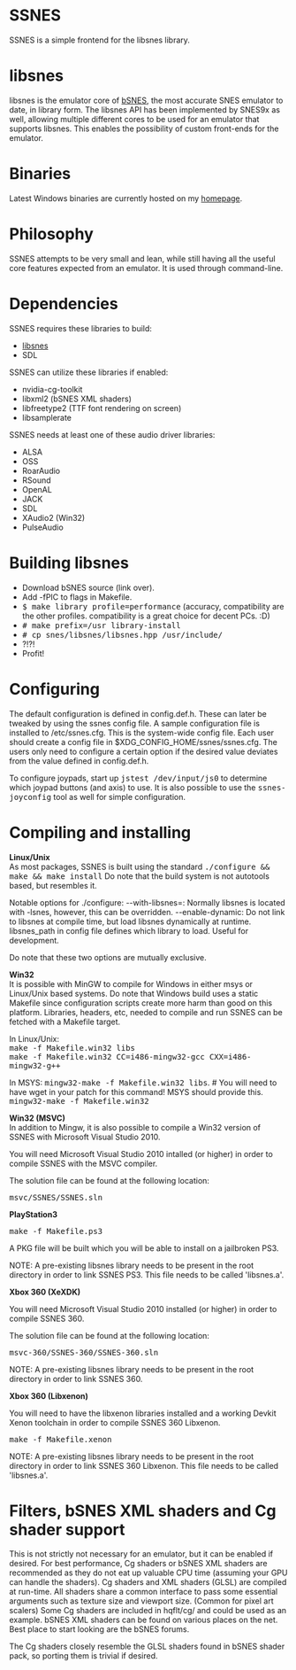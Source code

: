 # SSNES

SSNES is a simple frontend for the libsnes library.

# libsnes

libsnes is the emulator core of [bSNES](http://www.byuu.org), the most accurate SNES emulator to date, in library form. The libsnes API has been implemented by SNES9x as well, allowing multiple different cores to be used for an emulator that supports libsnes.
This enables the possibility of custom front-ends for the emulator.

# Binaries

Latest Windows binaries are currently hosted on my [homepage](http://themaister.net/ssnes.html).

# Philosophy

SSNES attempts to be very small and lean, while still having all the useful core features expected from an emulator. 
It is used through command-line.

# Dependencies

SSNES requires these libraries to build:

   - [libsnes](http://byuu.org/bsnes/)
   - SDL

SSNES can utilize these libraries if enabled:

   - nvidia-cg-toolkit
   - libxml2 (bSNES XML shaders)
   - libfreetype2 (TTF font rendering on screen)
   - libsamplerate

SSNES needs at least one of these audio driver libraries:

   - ALSA
   - OSS
   - RoarAudio
   - RSound
   - OpenAL
   - JACK
   - SDL
   - XAudio2 (Win32)
   - PulseAudio

# Building libsnes

   - Download bSNES source (link over).
   - Add -fPIC to flags in Makefile.
   - <tt>$ make library profile=performance</tt> (accuracy, compatibility are the other profiles. compatibility is a great choice for decent PCs. :D)
   - <tt># make prefix=/usr library-install</tt>
   - <tt># cp snes/libsnes/libsnes.hpp /usr/include/</tt>
   - ?!?!
   - Profit!

# Configuring

The default configuration is defined in config.def.h. 
These can later be tweaked by using the ssnes config file. 
A sample configuration file is installed to /etc/ssnes.cfg. 
This is the system-wide config file. 
Each user should create a config file in $XDG\_CONFIG\_HOME/ssnes/ssnes.cfg.
The users only need to configure a certain option if the desired value deviates from the value defined in config.def.h.

To configure joypads, start up <tt>jstest /dev/input/js0</tt> to determine which joypad buttons (and axis) to use. It is also possible to use the <tt>ssnes-joyconfig</tt> tool as well for simple configuration.

# Compiling and installing

<b>Linux/Unix</b><br/>
As most packages, SSNES is built using the standard <tt>./configure && make && make install</tt>
Do note that the build system is not autotools based, but resembles it.

Notable options for ./configure: 
--with-libsnes=: Normally libsnes is located with -lsnes, however, this can be overridden.
--enable-dynamic: Do not link to libsnes at compile time, but load libsnes dynamically at runtime. libsnes\_path in config file defines which library to load. Useful for development.

Do note that these two options are mutually exclusive.

<b>Win32</b><br/>
It is possible with MinGW to compile for Windows in either msys or Linux/Unix based systems. Do note that Windows build uses a static Makefile since configuration scripts create more harm than good on this platform. Libraries, headers, etc, needed to compile and run SSNES can be fetched with a Makefile target.

In Linux/Unix:<br/>
<tt>make -f Makefile.win32 libs</tt></br>
<tt>make -f Makefile.win32 CC=i486-mingw32-gcc CXX=i486-mingw32-g++</tt></br>

In MSYS:
<tt>mingw32-make -f Makefile.win32 libs</tt>. # You will need to have wget in your patch for this command! MSYS should provide this.</br>
<tt>mingw32-make -f Makefile.win32</tt>

<b>Win32 (MSVC)</b><br />
In addition to Mingw, it is also possible to compile a Win32 version of SSNES with Microsoft Visual Studio 2010.

You will need Microsoft Visual Studio 2010 intalled (or higher) in order to compile SSNES with the MSVC compiler.

The solution file can be found at the following location:

<tt>msvc/SSNES/SSNES.sln</tt>

<b>PlayStation3</b><br/>

<tt>make -f Makefile.ps3</tt>

A PKG file will be built which you will be able to install on a jailbroken PS3.

NOTE: A pre-existing libsnes library needs to be present in the root directory in order to link SSNES PS3. This file needs to be called 'libsnes.a'.

<b> Xbox 360 (XeXDK)</b><br />

You will need Microsoft Visual Studio 2010 installed (or higher) in order to compile SSNES 360.

The solution file can be found at the following location:

<tt>msvc-360/SSNES-360/SSNES-360.sln</tt>

NOTE: A pre-existing libsnes library needs to be present in the root directory in order to link SSNES 360.

<b> Xbox 360 (Libxenon)</b><br />

You will need to have the libxenon libraries installed and a working Devkit Xenon toolchain in order to compile SSNES 360 Libxenon.

<tt>make -f Makefile.xenon</tt>

NOTE: A pre-existing libsnes library needs to be present in the root directory in order to link SSNES 360 Libxenon. This file needs to be called 'libsnes.a'.

# Filters, bSNES XML shaders and Cg shader support

This is not strictly not necessary for an emulator, but it can be enabled if desired. 
For best performance, Cg shaders or bSNES XML shaders are recommended as they do not eat up valuable CPU time (assuming your GPU can handle the shaders). 
Cg shaders and XML shaders (GLSL) are compiled at run-time.
All shaders share a common interface to pass some essential arguments such as texture size and viewport size. (Common for pixel art scalers)
Some Cg shaders are included in hqflt/cg/ and could be used as an example.
bSNES XML shaders can be found on various places on the net. Best place to start looking are the bSNES forums.

The Cg shaders closely resemble the GLSL shaders found in bSNES shader pack, so porting them is trivial if desired.

